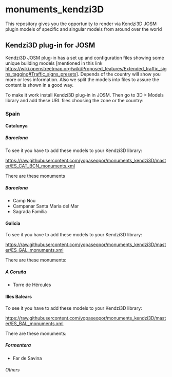 # monuments_kendzi3D
This repository gives you the opportunity to render via Kendzi3D JOSM plugin models of specific and singular models from around over the world

## Kendzi3D plug-in for JOSM

Kendzi3D JOSM plug-in has a set up and configuration files showing some unique building models [mentioned in this link https://wiki.openstreetmap.org/wiki/Proposed_features/Extended_traffic_signs_tagging#Traffic_signs_presets].
Depends of the country will show you more or less information. Also we split the models into files to assure the content is shown in a good way.

To make it work install Kendzi3D plug-in in JOSM. Then go to 3D > Models library and add these URL files choosing the zone or the country:

### Spain
#### Catalunya
##### Barcelona
To see it you have to add these models to your Kendzi3D library:

https://raw.githubusercontent.com/yopaseopor/monuments_kendzi3D/master/ES_CAT_BCN_monuments.xml

There are these monuments

##### Barcelona

* Camp Nou
* Campanar Santa Maria del Mar
* Sagrada Família

#### Galicia

To see it you have to add these models to your Kendzi3D library:

https://raw.githubusercontent.com/yopaseopor/monuments_kendzi3D/master/ES_GAL_monuments.xml

There are these monuments:

##### A Coruña

* Torre de Hércules

#### Illes Balears

To see it you have to add these models to your Kendzi3D library:

https://raw.githubusercontent.com/yopaseopor/monuments_kendzi3D/master/ES_BAL_monuments.xml

There are these monuments:

##### Formentera

* Far de Savina


###### Others

